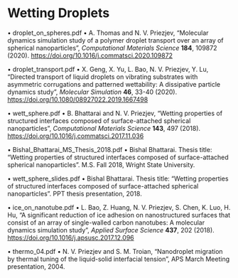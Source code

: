 # Wetting Droplets

•	droplet_on_spheres.pdf
•	A. Thomas and N. V. Priezjev, “Molecular dynamics simulation study of a polymer droplet transport over an array of spherical nanoparticles”, 
*Computational Materials Science* **184**, 109872 (2020).  https://doi.org/10.1016/j.commatsci.2020.109872

•	droplet_transport.pdf
•	X. Geng, X. Yu, L. Bao, N. V. Priezjev, Y. Lu, “Directed transport of liquid droplets on vibrating substrates with asymmetric corrugations and patterned wettability: A dissipative particle dynamics study”, *Molecular Simulation* **46**, 33-40 (2020). https://doi.org/10.1080/08927022.2019.1667498

•	wett_sphere.pdf
•	B. Bhattarai and N. V. Priezjev, “Wetting properties of structured interfaces composed of surface-attached spherical nanoparticles”, *Computational Materials Science* **143**, 497 (2018). https://doi.org/10.1016/j.commatsci.2017.11.036

•	Bishal_Bhattarai_MS_Thesis_2018.pdf
•	Bishal Bhattarai. Thesis title: “Wetting properties of structured interfaces composed of surface-attached spherical nanoparticles”. M.S. Fall 2018, Wright State University.

•	wett_sphere_slides.pdf
•	Bishal Bhattarai. Thesis title: “Wetting properties of structured interfaces composed of surface-attached spherical nanoparticles”. PPT thesis presentation, 2018.

•	ice_on_nanotube.pdf
•	L. Bao, Z. Huang, N. V. Priezjev, S. Chen, K. Luo, H. Hu, “A significant reduction of ice adhesion on nanostructured surfaces that consist of an array of single-walled carbon nanotubes: A molecular dynamics simulation study”, *Applied Surface Science* **437**, 202 (2018). https://doi.org/10.1016/j.apsusc.2017.12.096

•	thermo_04.pdf
•	N. V. Priezjev and S. M. Troian, “Nanodroplet migration by thermal tuning of the liquid-solid interfacial tension”, APS March Meeting presentation, 2004. 




